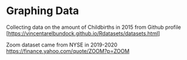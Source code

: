 # Graphing Data

Collecting data on the amount of Childbirths in 2015 from Github profile [https://vincentarelbundock.github.io/Rdatasets/datasets.html]

Zoom dataset came from NYSE in 2019-2020 https://finance.yahoo.com/quote/ZOOM?p=ZOOM
